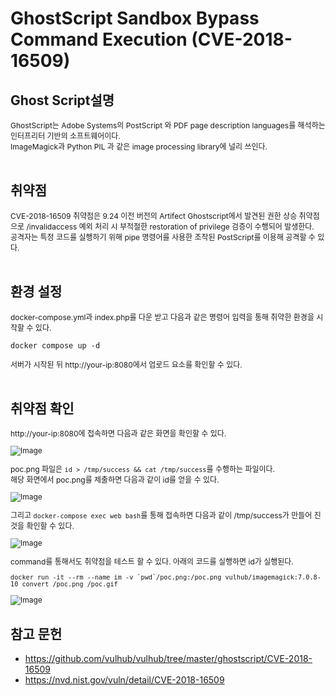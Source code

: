 # GhostScript Sandbox Bypass Command Execution (CVE-2018-16509)

## Ghost Script설명
<span style="font-size: 12px">GhostScript는 Adobe Systems의 PostScript 와 PDF page description languages를 해석하는 인터프리터 기반의 소프트웨어이다.  
ImageMagick과 Python PIL 과 같은 image processing library에 널리 쓰인다. </span><br><br>
  


## 취약점
<span style="font-size: 12px"> CVE-2018-16509 취약점은 9.24 이전 버전의 Artifect Ghostscript에서 발견된 권한 상승 취약점으로
/invalidaccess 예외 처리 시 부적절한 restoration of privilege 검증이 수행되어 발생한다.  
공격자는 특정 코드를 실행하기 위해 pipe 명령어를 사용한 조작된 PostScript를 이용해 공격할 수 있다.</span><br><br>


## 환경 설정

<span style="font-size: 12px"> docker-compose.yml과 index.php를 다운 받고 다음과 같은 명령어 입력을 통해 취약한 환경을 시작할 수 있다.</span>  
```
docker compose up -d
```
<span style="font-size: 12px"> 서버가 시작된 뒤 http://your-ip:8080에서 업로드 요소를 확인할 수 있다. </span><br><br>


## 취약점 확인
<span style="font-size: 12px"> 
http://your-ip:8080에 접속하면 다음과 같은 화면을 확인할 수 있다.<br>

![Image](https://github.com/user-attachments/assets/7fbd85d8-494f-4b4f-ac6a-476f7f4ad48a)

poc.png 파일은 `id > /tmp/success && cat /tmp/success`를 수행하는 파일이다.<br>
해당 화면에서 poc.png를 제출하면 다음과 같이 id를 얻을 수 있다.<br>

![Image](https://github.com/user-attachments/assets/8e29c463-f3cf-4509-adae-4fd15d37cf88)

그리고  `docker-compose exec web bash`를 통해 접속하면 다음과 같이 /tmp/success가 만들어 진 것을 확인할 수 있다.<br>

![Image](https://github.com/user-attachments/assets/9485b267-b8da-47d5-a028-6bcfa877a747)

command를 통해서도 취약점을 테스트 할 수 있다. 아래의 코드를 실행하면 id가 실행된다.<br>
```
docker run -it --rm --name im -v `pwd`/poc.png:/poc.png vulhub/imagemagick:7.0.8-10 convert /poc.png /poc.gif
```

![Image](https://github.com/user-attachments/assets/d30e621e-4c20-45a7-90dd-0dc7096c3b0c)


</span> 

## 참고 문헌
- https://github.com/vulhub/vulhub/tree/master/ghostscript/CVE-2018-16509
- https://nvd.nist.gov/vuln/detail/CVE-2018-16509